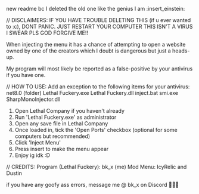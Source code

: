 new readme bc I deleted the old one like the genius I am :insert_einstein:

// DISCLAIMERS:
IF YOU HAVE TROUBLE DELETING THIS (if u ever wanted to :c), DONT PANIC. JUST RESTART YOUR COMPUTER THIS ISN'T A VIRUS I SWEAR PLS GOD FORGIVE ME!!

When injecting the menu it has a chance of attempting to open a website owned by one of the creators which I doubt is dangerous but just a heads-up.

My program will most likely be reported as a false-positive by your antivirus if you have one.


// HOW TO USE:
Add an exception to the following items for your antivirus:
net8.0 (folder)
Lethal Fuckery.exe
Lethal Fuckery.dll
inject.bat
smi.exe
SharpMonoInjector.dll

1. Open Lethal Company if you haven't already
2. Run 'Lethal Fuckery.exe' as administrator
3. Open any save file in Lethal Company
4. Once loaded in, tick the 'Open Ports' checkbox (optional for some computers but recommended)
5. Click 'Inject Menu'
6. Press insert to make the menu appear
7. Enjoy ig idk :D


// CREDITS:
Program (Lethal Fuckery): bk_x (me)
Mod Menu: IcyRelic and Dustin


if you have any goofy ass errors, message me @ bk_x on Discord 🤑🤑🤑
